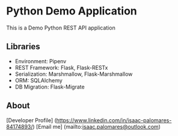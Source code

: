 # Python Demo Application

This is a Demo Python REST API application

## Libraries

* Environment: Pipenv
* REST Framework: Flask, Flask-RESTx
* Serialization: Marshmallow, Flask-Marshmallow
* ORM: SQLAlchemy
* DB Migration: Flask-Migrate

## About
[Developer Profile] (https://www.linkedin.com/in/isaac-palomares-84174893/)
[Email me] (mailto:isaac.palomares@outlook.com)